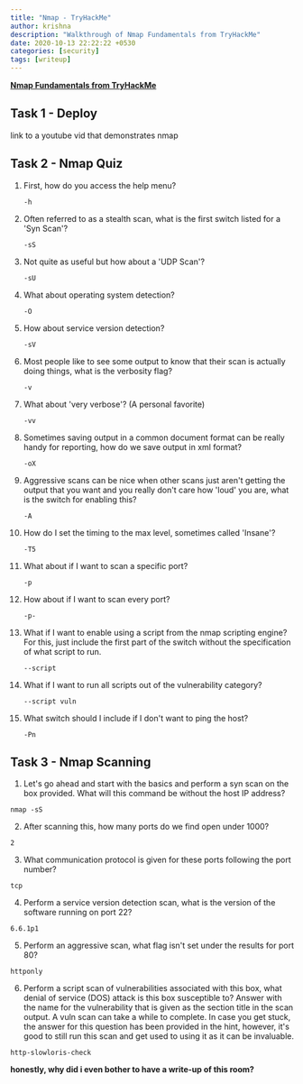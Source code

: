 ```yaml
---
title: "Nmap - TryHackMe"
author: krishna
description: "Walkthrough of Nmap Fundamentals from TryHackMe"
date: 2020-10-13 22:22:22 +0530
categories: [security]
tags: [writeup]
---
```


**[Nmap Fundamentals from TryHackMe](https://tryhackme.com/room/rpnmap)**

## Task 1 - Deploy

link to a youtube vid that demonstrates nmap

## Task 2 - Nmap Quiz

1. First, how do you access the help menu?

    `-h`

2. Often referred to as a stealth scan, what is the first switch listed for a 'Syn Scan'?

    `-sS`

3. Not quite as useful but how about a 'UDP Scan'?

    `-sU`

4. What about operating system detection?

    `-O`

5. How about service version detection?

    `-sV`

6. Most people like to see some output to know that their scan is actually doing things, what is the verbosity flag?

    `-v`

7. What about 'very verbose'? (A personal favorite)

    `-vv`

8. Sometimes saving output in a common document format can be really handy for reporting, how do we save output in xml format?

    `-oX`

9. Aggressive scans can be nice when other scans just aren't getting the output that you want and you really don't care how 'loud' you are, what is the switch for enabling this? 

    `-A`

10. How do I set the timing to the max level, sometimes called 'Insane'?

    `-T5`

11. What about if I want to scan a specific port?

    `-p`

12. How about if I want to scan every port?

    `-p-`

13. What if I want to enable using a script from the nmap scripting engine? For this, just include the first part of the switch without the specification of what script to run.

    `--script`

14. What if I want to run all scripts out of the vulnerability category? 

    `--script vuln`

15. What switch should I include if I don't want to ping the host?

    `-Pn`

## Task 3 - Nmap Scanning

1. Let's go ahead and start with the basics and perform a syn scan on the box provided. What will this command be without the host IP address?

`nmap -sS`

2. After scanning this, how many ports do we find open under 1000?

`2`

3. What communication protocol is given for these ports following the port number?

`tcp`

4. Perform a service version detection scan, what is the version of the software running on port 22?

`6.6.1p1`

5. Perform an aggressive scan, what flag isn't set under the results for port 80? 

`httponly`

6. Perform a script scan of vulnerabilities associated with this box, what denial of service (DOS) attack is this box susceptible to? Answer with the name for the vulnerability that is given as the section title in the scan output. A vuln scan can take a while to complete. In case you get stuck, the answer for this question has been provided in the hint, however, it's good to still run this scan and get used to using it as it can be invaluable. 

`http-slowloris-check`

**honestly, why did i even bother to have a write-up of this room?**
